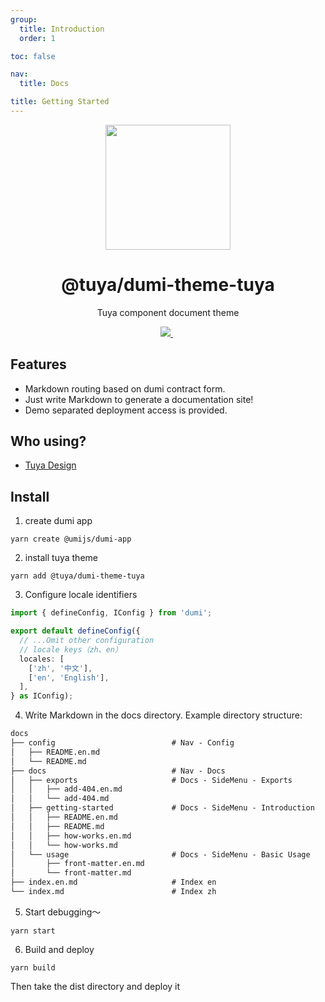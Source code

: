 ```yaml
---
group:
  title: Introduction
  order: 1

toc: false

nav:
  title: Docs

title: Getting Started
---
```


<Desc hidetitle="true">
 
<center><p align="center"><img src="https://images.tuyacn.com/rms-static/3dec3ee0-b3d9-11eb-9adb-1b12f902f79d-1620903119310.png?tyName=210513tuya.png" width="200px" /></p></center>

<center><h1>@tuya/dumi-theme-tuya</h1></center>

<center><p align="center">Tuya component document theme</p></center>

<center><p align="center">
  <a href="https://www.npmjs.com/package/@tuya/dumi-theme-tuya" target="_blank">
    <img src="https://img.shields.io/npm/v/@tuya/dumi-theme-tuya/latest.svg" />
  </a>&nbsp;
</p>
</center>
 
</Desc>
  


## Features

- Markdown routing based on dumi contract form.
- Just write Markdown to generate a documentation site!
- Demo separated deployment access is provided.

## Who using?

- [Tuya Design](https://github.com/TuyaInc/tuya-panel-kit-docs)

## Install

1. create dumi app

```shell
yarn create @umijs/dumi-app
```

2. install tuya theme

```shell
yarn add @tuya/dumi-theme-tuya
```

3. Configure locale identifiers

```ts
import { defineConfig, IConfig } from 'dumi';

export default defineConfig({
  // ...Omit other configuration
  // locale keys（zh、en）
  locales: [
    ['zh', '中文'],
    ['en', 'English'],
  ],
} as IConfig);
```

4. Write Markdown in the docs directory. Example directory structure:

```txt
docs
├── config                          # Nav - Config
│   ├── README.en.md
│   └── README.md
├── docs                            # Nav - Docs
│   ├── exports                     # Docs - SideMenu - Exports
│   │   ├── add-404.en.md
│   │   └── add-404.md
│   ├── getting-started             # Docs - SideMenu - Introduction
│   │   ├── README.en.md
│   │   ├── README.md
│   │   ├── how-works.en.md
│   │   └── how-works.md
│   └── usage                       # Docs - SideMenu - Basic Usage
│       ├── front-matter.en.md
│       └── front-matter.md
├── index.en.md                     # Index en
└── index.md                        # Index zh
```

5. Start debugging～

```shell
yarn start
```

6. Build and deploy

```shell
yarn build
```

Then take the dist directory and deploy it
